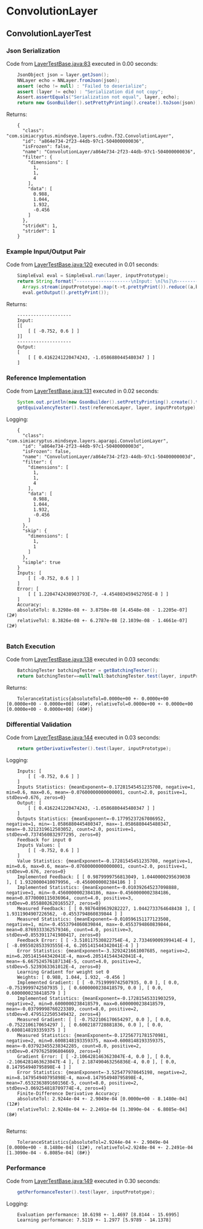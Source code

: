# ConvolutionLayer
## ConvolutionLayerTest
### Json Serialization
Code from [LayerTestBase.java:83](../../../../../../../../src/test/java/com/simiacryptus/mindseye/layers/LayerTestBase.java#L83) executed in 0.00 seconds: 
```java
    JsonObject json = layer.getJson();
    NNLayer echo = NNLayer.fromJson(json);
    assert (echo != null) : "Failed to deserialize";
    assert (layer != echo) : "Serialization did not copy";
    Assert.assertEquals("Serialization not equal", layer, echo);
    return new GsonBuilder().setPrettyPrinting().create().toJson(json);
```

Returns: 

```
    {
      "class": "com.simiacryptus.mindseye.layers.cudnn.f32.ConvolutionLayer",
      "id": "a864e734-2f23-44db-97c1-504000000036",
      "isFrozen": false,
      "name": "ConvolutionLayer/a864e734-2f23-44db-97c1-504000000036",
      "filter": {
        "dimensions": [
          1,
          1,
          4
        ],
        "data": [
          0.988,
          1.044,
          1.932,
          -0.456
        ]
      },
      "strideX": 1,
      "strideY": 1
    }
```



### Example Input/Output Pair
Code from [LayerTestBase.java:120](../../../../../../../../src/test/java/com/simiacryptus/mindseye/layers/LayerTestBase.java#L120) executed in 0.01 seconds: 
```java
    SimpleEval eval = SimpleEval.run(layer, inputPrototype);
    return String.format("--------------------\nInput: \n[%s]\n--------------------\nOutput: \n%s",
      Arrays.stream(inputPrototype).map(t->t.prettyPrint()).reduce((a,b)->a+",\n"+b).get(),
      eval.getOutput().prettyPrint());
```

Returns: 

```
    --------------------
    Input: 
    [[
    	[ [ -0.752, 0.6 ] ]
    ]]
    --------------------
    Output: 
    [
    	[ [ 0.4162241220474243, -1.0586880445480347 ] ]
    ]
```



### Reference Implementation
Code from [LayerTestBase.java:131](../../../../../../../../src/test/java/com/simiacryptus/mindseye/layers/LayerTestBase.java#L131) executed in 0.02 seconds: 
```java
    System.out.println(new GsonBuilder().setPrettyPrinting().create().toJson(referenceLayer.getJson()));
    getEquivalencyTester().test(referenceLayer, layer, inputPrototype);
```
Logging: 
```
    {
      "class": "com.simiacryptus.mindseye.layers.aparapi.ConvolutionLayer",
      "id": "a864e734-2f23-44db-97c1-50400000003d",
      "isFrozen": false,
      "name": "ConvolutionLayer/a864e734-2f23-44db-97c1-50400000003d",
      "filter": {
        "dimensions": [
          1,
          1,
          4
        ],
        "data": [
          0.988,
          1.044,
          1.932,
          -0.456
        ]
      },
      "skip": {
        "dimensions": [
          1,
          1
        ]
      },
      "simple": true
    }
    Inputs: [
    	[ [ -0.752, 0.6 ] ]
    ]
    Error: [
    	[ [ 1.2204742438903793E-7, -4.454803459452705E-8 ] ]
    ]
    Accuracy:
    absoluteTol: 8.3298e-08 +- 3.8750e-08 [4.4548e-08 - 1.2205e-07] (2#)
    relativeTol: 8.3826e-08 +- 6.2787e-08 [2.1039e-08 - 1.4661e-07] (2#)
    
```

### Batch Execution
Code from [LayerTestBase.java:138](../../../../../../../../src/test/java/com/simiacryptus/mindseye/layers/LayerTestBase.java#L138) executed in 0.03 seconds: 
```java
    BatchingTester batchingTester = getBatchingTester();
    return batchingTester==null?null:batchingTester.test(layer, inputPrototype);
```

Returns: 

```
    ToleranceStatistics{absoluteTol=0.0000e+00 +- 0.0000e+00 [0.0000e+00 - 0.0000e+00] (40#), relativeTol=0.0000e+00 +- 0.0000e+00 [0.0000e+00 - 0.0000e+00] (40#)}
```



### Differential Validation
Code from [LayerTestBase.java:144](../../../../../../../../src/test/java/com/simiacryptus/mindseye/layers/LayerTestBase.java#L144) executed in 0.03 seconds: 
```java
    return getDerivativeTester().test(layer, inputPrototype);
```
Logging: 
```
    Inputs: [
    	[ [ -0.752, 0.6 ] ]
    ]
    Inputs Statistics: {meanExponent=-0.17281545451235708, negative=1, min=0.6, max=0.6, mean=-0.07600000000000001, count=2.0, positive=1, stdDev=0.676, zeros=0}
    Output: [
    	[ [ 0.4162241220474243, -1.0586880445480347 ] ]
    ]
    Outputs Statistics: {meanExponent=-0.17795237267086952, negative=1, min=-1.0586880445480347, max=-1.0586880445480347, mean=-0.3212319612503052, count=2.0, positive=1, stdDev=0.7374560832977295, zeros=0}
    Feedback for input 0
    Inputs Values: [
    	[ [ -0.752, 0.6 ] ]
    ]
    Value Statistics: {meanExponent=-0.17281545451235708, negative=1, min=0.6, max=0.6, mean=-0.07600000000000001, count=2.0, positive=1, stdDev=0.676, zeros=0}
    Implemented Feedback: [ [ 0.9879999756813049, 1.0440000295639038 ], [ 1.9320000410079956, -0.4560000002384186 ] ]
    Implemented Statistics: {meanExponent=-0.010392645237098888, negative=1, min=-0.4560000002384186, max=-0.4560000002384186, mean=0.8770000115036964, count=4.0, positive=3, stdDev=0.8558802620165527, zeros=0}
    Measured Feedback: [ [ 0.9876489639282227, 1.0442733764648438 ], [ 1.9311904907226562, -0.4553794860839844 ] ]
    Measured Statistics: {meanExponent=-0.010596151177123508, negative=1, min=-0.4553794860839844, max=-0.4553794860839844, mean=0.8769333362579346, count=4.0, positive=3, stdDev=0.8553911741980417, zeros=0}
    Feedback Error: [ [ -3.510117530822754E-4, 2.733469009399414E-4 ], [ -8.095502853393555E-4, 6.205141544342041E-4 ] ]
    Error Statistics: {meanExponent=-3.3292421661007685, negative=2, min=6.205141544342041E-4, max=6.205141544342041E-4, mean=-6.667524576187134E-5, count=4.0, positive=2, stdDev=5.5239363361012E-4, zeros=0}
    Learning Gradient for weight set 0
    Weights: [ 0.988, 1.044, 1.932, -0.456 ]
    Implemented Gradient: [ [ -0.7519999742507935, 0.0 ], [ 0.0, -0.7519999742507935 ], [ 0.6000000238418579, 0.0 ], [ 0.0, 0.6000000238418579 ] ]
    Implemented Statistics: {meanExponent=-0.17281545331903259, negative=2, min=0.6000000238418579, max=0.6000000238418579, mean=-0.03799998760223389, count=8.0, positive=2, stdDev=0.4795122505349432, zeros=4}
    Measured Gradient: [ [ -0.7522106170654297, 0.0 ], [ 0.0, -0.7522106170654297 ], [ 0.6002187728881836, 0.0 ], [ 0.0, 0.6008148193359375 ] ]
    Measured Statistics: {meanExponent=-0.17256771781570981, negative=2, min=0.6008148193359375, max=0.6008148193359375, mean=-0.037923455238342285, count=8.0, positive=2, stdDev=0.4797625896804669, zeros=4}
    Gradient Error: [ [ -2.1064281463623047E-4, 0.0 ], [ 0.0, -2.1064281463623047E-4 ], [ 2.187490463256836E-4, 0.0 ], [ 0.0, 8.147954940795898E-4 ] ]
    Error Statistics: {meanExponent=-3.525477978645198, negative=2, min=8.147954940795898E-4, max=8.147954940795898E-4, mean=7.653236389160156E-5, count=8.0, positive=2, stdDev=3.069254818709774E-4, zeros=4}
    Finite-Difference Derivative Accuracy:
    absoluteTol: 2.9244e-04 +- 2.9049e-04 [0.0000e+00 - 8.1480e-04] (12#)
    relativeTol: 2.9248e-04 +- 2.2491e-04 [1.3090e-04 - 6.8085e-04] (8#)
    
```

Returns: 

```
    ToleranceStatistics{absoluteTol=2.9244e-04 +- 2.9049e-04 [0.0000e+00 - 8.1480e-04] (12#), relativeTol=2.9248e-04 +- 2.2491e-04 [1.3090e-04 - 6.8085e-04] (8#)}
```



### Performance
Code from [LayerTestBase.java:149](../../../../../../../../src/test/java/com/simiacryptus/mindseye/layers/LayerTestBase.java#L149) executed in 0.30 seconds: 
```java
    getPerformanceTester().test(layer, inputPrototype);
```
Logging: 
```
    Evaluation performance: 10.6198 +- 1.4697 [8.8144 - 15.6995]
    Learning performance: 7.5119 +- 1.2977 [5.9789 - 14.1378]
    
```

